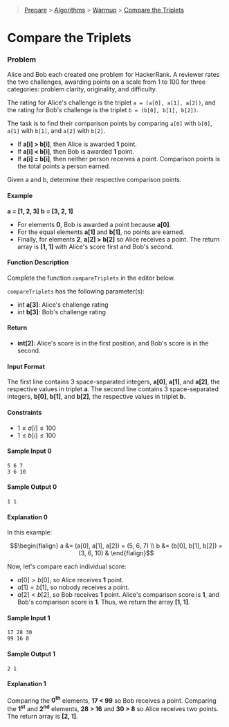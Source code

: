 > [Prepare](https://www.hackerrank.com/dashboard) > [Algorithms](https://www.hackerrank.com/domains/algorithms) > 
[Warmup](https://www.hackerrank.com/domains/algorithms/warmup) > [Compare the Triplets](https://www.hackerrank.com/challenges/compare-the-triplets/problem)
# Compare the Triplets

### Problem
Alice and Bob each created one problem for HackerRank. 
A reviewer rates the two challenges, awarding points on a scale from 1 to 100 for three categories: problem clarity, originality, and difficulty.

The rating for Alice's challenge is the triplet `a = (a[0], a[1], a[2])`, and the rating for Bob's challenge is the triplet `b = (b[0], b[1], b[2])`.

The task is to find their comparison points by comparing `a[0]` with `b[0]`, `a[1]` with `b[1]`, and `a[2]` with `b[2]`.

- If **a[i] > b[i]**, then Alice is awarded **1** point.
- If **a[i] < b[i]**, then Bob is awarded **1** point.
- If **a[i] = b[i]**, then neither person receives a point.
Comparison points is the total points a person earned.

Given a and b, determine their respective comparison points.

#### Example
**a = [1, 2, 3]**
**b = [3, 2, 1]**
- For elements **0**, Bob is awarded a point because **a[0]**.
- For the equal elements **a[1]** and **b[1]**, no points are earned.
- Finally, for elements **2**, **a[2] > b[2]** so Alice receives a point.
The return array is **[1, 1]** with Alice's score first and Bob's second.

#### Function Description
Complete the function `compareTriplets` in the editor below. 

`compareTriplets` has the following parameter(s):
- int **a[3]**: Alice's challenge rating
- int **b[3]**: Bob's challenge rating

#### Return
- **int[2]**: Alice's score is in the first position, and Bob's score is in the second.

#### Input Format
The first line contains 3 space-separated integers, **a[0]**, **a[1]**, and **a[2]**, the respective values in triplet **a**.
The second line contains 3 space-separated integers, **b[0]**, **b[1]**, and **b[2]**, the respective values in triplet **b**.

#### Constraints
- $1 \leq a[i] \leq 100$
- $1 \leq b[i] \leq 100$

#### Sample Input 0
```text
5 6 7
3 6 10
```

#### Sample Output 0
```text
1 1
```

#### Explanation 0
In this example:
```math
\begin{flalign}
a &= (a[0], a[1], a[2]) = (5, 6, 7) \\
b &= (b[0], b[1], b[2]) = (3, 6, 10) &
\end{flalign}
```

Now, let's compare each individual score:
- $a[0] \gt b[0]$, so Alice receives **1** point.
- $a[1] = b[1]$, so nobody receives a point.
- $a[2] \lt b[2]$, so Bob receives **1** point.
Alice's comparison score is **1**, and Bob's comparison score is **1**. Thus, we return the array **[1, 1]**.

#### Sample Input 1
```text
17 28 30
99 16 8
```

#### Sample Output 1
```text
2 1
```

#### Explanation 1
Comparing the **0<sup>th</sup>** elements, **17 < 99** so Bob receives a point.
Comparing the **1<sup>st</sup>** and **2<sup>nd</sup>** elements, **28 > 16** and **30 > 8** so Alice receives two points.
The return array is **[2, 1]**.
